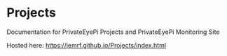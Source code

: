 # Projects
Documentation for PrivateEyePi Projects and PrivateEyePi Monitoring Site

Hosted here:
https://jemrf.github.io/Projects/index.html
